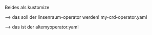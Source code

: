 Beides als kustomize

--> das soll der linsenraum-operator werden!  my-crd-operator.yaml  

--> das ist der altemyoperator.yaml 
